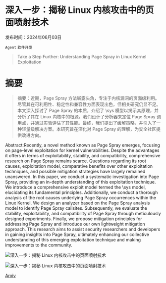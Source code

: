 # 深入一步：揭秘 Linux 内核攻击中的页面喷射技术

发布时间：2024年06月03日

`Agent` `软件开发`

> Take a Step Further: Understanding Page Spray in Linux Kernel Exploitation

# 摘要

> 摘要：近期，Page Spray 方法崭露头角，专注于内核漏洞的页面级利用。尽管其在可利用性、稳定性和兼容性方面表现出色，但相关研究仍显不足。本文深入探讨了 Page Spray 的本质，介绍了 \sys 模型以揭示其原理，并分析了其在 Linux 内核中的根源。我们设计了分析器来定位 Page Spray 调用点，并通过实验评估了其性能。最终，我们提出了缓解策略，并引入了一种轻量级解决方案。本研究旨在深化对 Page Spray 的理解，为安全社区提供改进方向。

> 
Abstract:Recently, a novel method known as Page Spray emerges, focusing on page-level exploitation for kernel vulnerabilities. Despite the advantages it offers in terms of exploitability, stability, and compatibility, comprehensive research on Page Spray remains scarce. Questions regarding its root causes, exploitation model, comparative benefits over other exploitation techniques, and possible mitigation strategies have largely remained unanswered. In this paper, we conduct a systematic investigation into Page Spray, providing an in-depth understanding of this exploitation technique. We introduce a comprehensive exploit model termed the \sys model, elucidating its fundamental principles. Additionally, we conduct a thorough analysis of the root causes underlying Page Spray occurrences within the Linux Kernel. We design an analyzer based on the Page Spray analysis model to identify Page Spray callsites. Subsequently, we evaluate the stability, exploitability, and compatibility of Page Spray through meticulously designed experiments. Finally, we propose mitigation principles for addressing Page Spray and introduce our own lightweight mitigation approach. This research aims to assist security researchers and developers in gaining insights into Page Spray, ultimately enhancing our collective understanding of this emerging exploitation technique and making improvements to the community.
    

![深入一步：揭秘 Linux 内核攻击中的页面喷射技术](../../..//opt/data/Projects/HuggingArxiv/paper_images/2406.02624/x1.png)

![深入一步：揭秘 Linux 内核攻击中的页面喷射技术](../../..//opt/data/Projects/HuggingArxiv/paper_images/2406.02624/x2.png)

[Arxiv](https://arxiv.org/pdf/2406.02624)